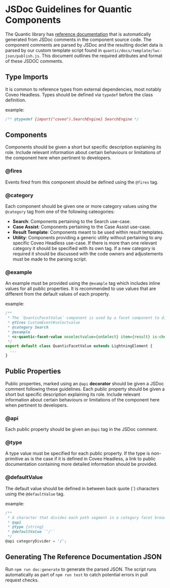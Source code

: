 # JSDoc Guidelines for Quantic Components

The Quantic library has [reference documentation](https://docs.coveo.com/en/quantic/latest/reference/) that is automatically generated from JSDoc comments in the component source code. The component comments are parsed by JSDoc and the resulting doclet data is parsed by our custom template script found in `quantic/docs/template/lwc-json/publish.js`. This document outlines the required attributes and format of these JSDOC comments.

## Type Imports
It is common to reference types from external dependencies, most notably Coveo Headless.
Types should be defined via `typedef` before the class definition.

example:
```js
/** @typedef {import("coveo").SearchEngine} SearchEngine */
```

## Components
Components should be given a short but specific description explaining its role. Include relevant information about certain behaviours or limitations of the component here when pertinent to developers.

### @fires
Events fired from this component should be defined using the `@fires` tag.

### @category
Each component should be given one or more category values using the `@category` tag from one of the following cateogories:
- **Search**: Components pertaining to the Search use-case.
- **Case Assist**: Components pertaining to the Case Assist use-case.
- **Result Template**: Components meant to be used within result templates.
- **Utility**: Components providing a generic utility without pertaining to any specific Coveo Headless use-case.
If there is more than one relevant category it should be specified with its own tag.
If a new category is required it should be discussed with the code owners and adjustements must be made to the parsing script.

### @example
An example must be provided using the `@example` tag which includes inline values for all public properties. It is recommended to use values that are different from the default values of each property.

example:
```js
/**
 * The `QuanticFacetValue` component is used by a facet component to display a formatted facet value and the number of results with that value.
 * @fires CustomEvent#selectvalue
 * @category Search
 * @example
 * <c-quantic-facet-value onselectvalue={onSelect} item={result} is-checked={result.checked} display-as-link={displayAsLink} formatting-function={formattingFunction}></c-quantic-facet-value>
 */
export default class QuanticFacetValue extends LightningElement {
  ...
}
```

## Public Properties
Public properties, marked using an `@api` **decorator** should be given a JSDoc comment following these guidelines.
Each public property should be given a short but specific description explaining its role. Include relevant information about certain behaviours or limitations of the component here when pertinent to developers.

### @api
Each public property should be given an `@api` tag in the JSDoc comment.

### @type
A type value must be specified for each public property. If the type is non-primitive as is the case if it is defined in Coveo Headless, a link to public documentation containing more detailed information should be provided.

### @defaultValue
The default value should be defined in between back quote (\`) characters using the `@defaultValue` tag.

example:
```js
/**
 * A character that divides each path segment in a category facet breadcrumb.
 * @api
 * @type {string}
 * @defaultValue `'/'`
 */
@api categoryDivider = '/';
```

## Generating The Reference Documentation JSON
Run `npm run doc:generate` to generate the parsed JSON.
The script runs automatically as part of `npm run test` to catch potential errors in pull request checks.